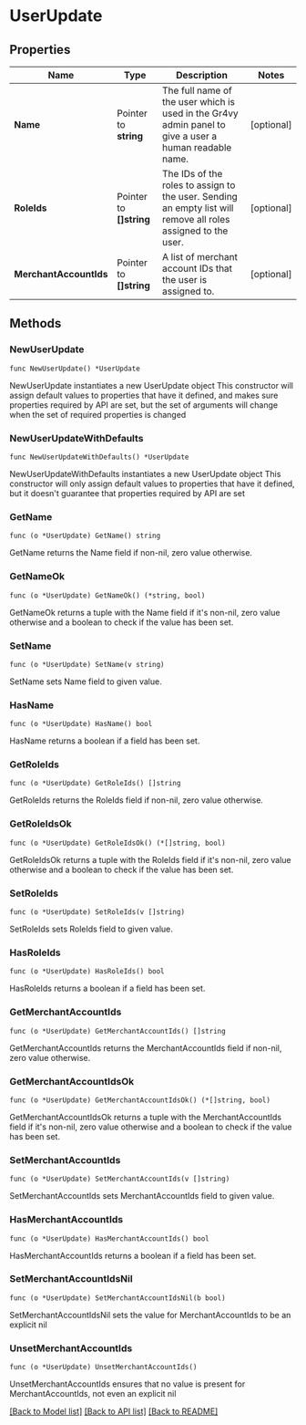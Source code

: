 # UserUpdate

## Properties

Name | Type | Description | Notes
------------ | ------------- | ------------- | -------------
**Name** | Pointer to **string** | The full name of the user which is used in the Gr4vy admin panel to give a user a human readable name. | [optional] 
**RoleIds** | Pointer to **[]string** | The IDs of the roles to assign to the user. Sending an empty list will remove all roles assigned to the user. | [optional] 
**MerchantAccountIds** | Pointer to **[]string** | A list of merchant account IDs that the user is assigned to. | [optional] 

## Methods

### NewUserUpdate

`func NewUserUpdate() *UserUpdate`

NewUserUpdate instantiates a new UserUpdate object
This constructor will assign default values to properties that have it defined,
and makes sure properties required by API are set, but the set of arguments
will change when the set of required properties is changed

### NewUserUpdateWithDefaults

`func NewUserUpdateWithDefaults() *UserUpdate`

NewUserUpdateWithDefaults instantiates a new UserUpdate object
This constructor will only assign default values to properties that have it defined,
but it doesn't guarantee that properties required by API are set

### GetName

`func (o *UserUpdate) GetName() string`

GetName returns the Name field if non-nil, zero value otherwise.

### GetNameOk

`func (o *UserUpdate) GetNameOk() (*string, bool)`

GetNameOk returns a tuple with the Name field if it's non-nil, zero value otherwise
and a boolean to check if the value has been set.

### SetName

`func (o *UserUpdate) SetName(v string)`

SetName sets Name field to given value.

### HasName

`func (o *UserUpdate) HasName() bool`

HasName returns a boolean if a field has been set.

### GetRoleIds

`func (o *UserUpdate) GetRoleIds() []string`

GetRoleIds returns the RoleIds field if non-nil, zero value otherwise.

### GetRoleIdsOk

`func (o *UserUpdate) GetRoleIdsOk() (*[]string, bool)`

GetRoleIdsOk returns a tuple with the RoleIds field if it's non-nil, zero value otherwise
and a boolean to check if the value has been set.

### SetRoleIds

`func (o *UserUpdate) SetRoleIds(v []string)`

SetRoleIds sets RoleIds field to given value.

### HasRoleIds

`func (o *UserUpdate) HasRoleIds() bool`

HasRoleIds returns a boolean if a field has been set.

### GetMerchantAccountIds

`func (o *UserUpdate) GetMerchantAccountIds() []string`

GetMerchantAccountIds returns the MerchantAccountIds field if non-nil, zero value otherwise.

### GetMerchantAccountIdsOk

`func (o *UserUpdate) GetMerchantAccountIdsOk() (*[]string, bool)`

GetMerchantAccountIdsOk returns a tuple with the MerchantAccountIds field if it's non-nil, zero value otherwise
and a boolean to check if the value has been set.

### SetMerchantAccountIds

`func (o *UserUpdate) SetMerchantAccountIds(v []string)`

SetMerchantAccountIds sets MerchantAccountIds field to given value.

### HasMerchantAccountIds

`func (o *UserUpdate) HasMerchantAccountIds() bool`

HasMerchantAccountIds returns a boolean if a field has been set.

### SetMerchantAccountIdsNil

`func (o *UserUpdate) SetMerchantAccountIdsNil(b bool)`

 SetMerchantAccountIdsNil sets the value for MerchantAccountIds to be an explicit nil

### UnsetMerchantAccountIds
`func (o *UserUpdate) UnsetMerchantAccountIds()`

UnsetMerchantAccountIds ensures that no value is present for MerchantAccountIds, not even an explicit nil

[[Back to Model list]](../README.md#documentation-for-models) [[Back to API list]](../README.md#documentation-for-api-endpoints) [[Back to README]](../README.md)


